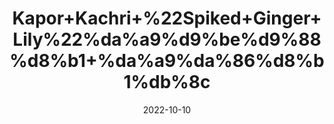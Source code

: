 ---
title: 'Kapor+Kachri+%22Spiked+Ginger+Lily%22%da%a9%d9%be%d9%88%d8%b1+%da%a9%da%86%d8%b1%db%8c'
date: '2022-10-10' 
metatag: '' 
inventory: '0' 
draft: false 
# meta description 
shortDescripton: 'With+the+antioxidant+and+fortifying+virtues%2c+Kapoor+Kachri+powder+is+useful+for+taking+care+of+your+hair.+It+is+reputed+to%ef%bf%bdmake+the+hair+thicker+and+shiny%2c+stimulate+their+growth%2c+while+leaving+a+pleasant+smell.+This+Indian+powder+strengthens+and+tones+the+scalp+and+makes+the+hair+stronger+and+shinier.'
description: 'Herb'
longdescription: ''
featured: True
# product Price
price: '50.0'
# Product Short Description
shortDescription: 'With+the+antioxidant+and+fortifying+virtues%2c+Kapoor+Kachri+powder+is+useful+for+taking+care+of+your+hair.+It+is+reputed+to%ef%bf%bdmake+the+hair+thicker+and+shiny%2c+stimulate+their+growth%2c+while+leaving+a+pleasant+smell.+This+Indian+powder+strengthens+and+tones+the+scalp+and+makes+the+hair+stronger+and+shinier.'
productID: 'CC6CBCA5-972C-ED11-9968-005056B3A416'
type: 'products'
category: 'Herb' 
thumnailproduct: 'https://eraconnect.blob.core.windows.net/product-images/aminsaddiquidawakhana/CC6CBCA5-972C-ED11-9968-005056B3A416.webp' 
images:
  - image: 'https://eraconnect.blob.core.windows.net/product-images/aminsaddiquidawakhana/CC6CBCA5-972C-ED11-9968-005056B3A416.webp'  
Variants:
---